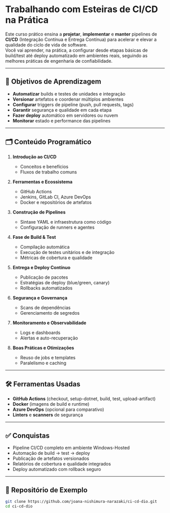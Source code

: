 # Trabalhando com Esteiras de CI/CD na Prática

Este curso prático ensina a **projetar**, **implementar** e **manter** pipelines de **CI/CD** (Integração Contínua e Entrega Contínua) para acelerar e elevar a qualidade do ciclo de vida de software.  
Você vai aprender, na prática, a configurar desde etapas básicas de build/test até deploy automatizado em ambientes reais, seguindo as melhores práticas de engenharia de confiabilidade.

---

## 🎯 Objetivos de Aprendizagem

- **Automatizar** builds e testes de unidades e integração  
- **Versionar** artefatos e coordenar múltiplos ambientes  
- **Configurar** triggers de pipeline (push, pull requests, tags)  
- **Garantir** segurança e qualidade em cada etapa  
- **Fazer deploy** automático em servidores ou nuvem  
- **Monitorar** estado e performance das pipelines  

---

## 🗂 Conteúdo Programático

1. **Introdução ao CI/CD**  
   - Conceitos e benefícios  
   - Fluxos de trabalho comuns  

2. **Ferramentas e Ecossistema**  
   - GitHub Actions  
   - Jenkins, GitLab CI, Azure DevOps  
   - Docker e repositórios de artefatos  

3. **Construção de Pipelines**  
   - Sintaxe YAML e infraestrutura como código  
   - Configuração de runners e agentes  

4. **Fase de Build & Test**  
   - Compilação automática  
   - Execução de testes unitários e de integração  
   - Métricas de cobertura e qualidade  

5. **Entrega e Deploy Contínuo**  
   - Publicação de pacotes  
   - Estratégias de deploy (blue/green, canary)  
   - Rollbacks automatizados  

6. **Segurança e Governança**  
   - Scans de dependências  
   - Gerenciamento de segredos  

7. **Monitoramento e Observabilidade**  
   - Logs e dashboards  
   - Alertas e auto-recuperação  

8. **Boas Práticas e Otimizações**  
   - Reuso de jobs e templates  
   - Paralelismo e caching  

---

## 🛠️ Ferramentas Usadas

- **GitHub Actions** (checkout, setup-dotnet, build, test, upload-artifact)  
- **Docker** (imagens de build e runtime)  
- **Azure DevOps** (opcional para comparativo)  
- **Linters** e **scanners** de segurança  

---

## ✅ Conquistas

- Pipeline CI/CD completo em ambiente Windows-Hosted  
- Automação de build → test → deploy  
- Publicação de artefatos versionados  
- Relatórios de cobertura e qualidade integrados  
- Deploy automatizado com rollback seguro  

---

## 📂 Repositório de Exemplo

```bash
git clone https://github.com/joana-nishimura-narazaki/ci-cd-dio.git
cd ci-cd-dio
